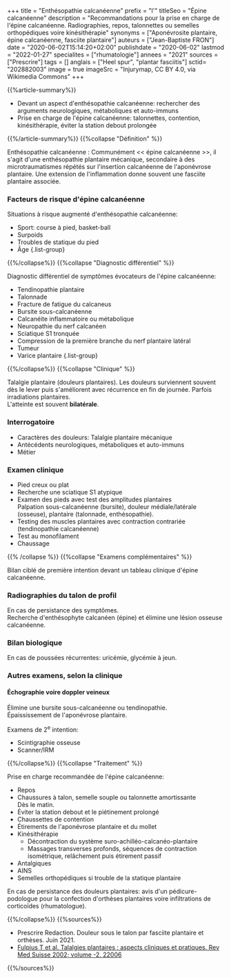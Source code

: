 +++
title = "Enthésopathie calcanéenne"
prefix = "l'"
titleSeo = "Épine calcanéenne"
description = "Recommandations pour la prise en charge de l'épine calcanéenne. Radiographies, repos, talonnettes ou semelles orthopédiques voire kinésithérapie"
synonyms = ["Aponévrosite plantaire, épine calcanéenne, fasciite plantaire"]
auteurs = ["Jean-Baptiste FRON"]
date = "2020-06-02T15:14:20+02:00"
publishdate = "2020-06-02"
lastmod = "2022-01-27"
specialites = ["rhumatologie"]
annees = "2021"
sources = ["Prescrire"]
tags = []
anglais = ["Heel spur", "plantar fasciitis"]
sctid= "202882003"
image = true
imageSrc = "Injurymap, CC BY 4.0, via Wikimedia Commons"
+++

{{%article-summary%}}

- Devant un aspect d'enthésopathie calcanéenne: rechercher des arguments neurologiques, métaboliques et auto-immuns
- Prise en charge de l'épine calcanéenne: talonnettes, contention, kinésithérapie, éviter la station debout prolongée

{{%/article-summary%}}
{{%collapse "Définition" %}}

Enthésopathie calcanéenne
: Communément << épine calcanéenne >>, il s'agit d'une enthésopathie plantaire mécanique, secondaire à des microtraumatismes répétés sur l'insertion calcanéenne de l'aponévrose plantaire. Une extension de l'inflammation donne souvent une fasciite plantaire associée.

### Facteurs de risque d'épine calcanéenne

Situations à risque augmenté d'enthésopathie calcanéenne:

- Sport: course à pied, basket-ball
- Surpoids
- Troubles de statique du pied
- Âge
{.list-group}

{{%/collapse%}}
{{%collapse "Diagnostic différentiel" %}}

Diagnostic différentiel de symptômes évocateurs de l'épine calcanéenne:

- Tendinopathie plantaire
- Talonnade
- Fracture de fatigue du calcaneus
- Bursite sous-calcanéenne
- Calcanéite inflammatoire ou métabolique
- Neuropathie du nerf calcanéen
- Sciatique S1 tronquée
- Compression de la première branche du nerf plantaire latéral
- Tumeur
- Varice plantaire
{.list-group}

{{%/collapse%}}
{{%collapse "Clinique" %}}

Talalgie plantaire (douleurs plantaires). Les douleurs surviennent souvent dès le lever puis s'améliorent avec récurrence en fin de journée. Parfois irradiations plantaires.  
L'atteinte est souvent **bilatérale**.

### Interrogatoire

- Caractères des douleurs: Talalgie plantaire mécanique
- Antécédents neurologiques, métaboliques et auto-immuns
- Métier

### Examen clinique

- Pied creux ou plat
- Recherche une sciatique S1 atypique
- Examen des pieds avec test des amplitudes plantaires  
  Palpation sous-calcanéenne (bursite), douleur médiale/latérale (osseuse), plantaire (talonnade, enthésopathie).
- Testing des muscles plantaires avec contraction contrariée (tendinopathie calcanéenne)
- Test au monofilament
- Chaussage

{{% /collapse %}}
{{%collapse "Examens complémentaires" %}}

Bilan ciblé de première intention devant un tableau clinique d'épine calcanéenne.

### Radiographies du talon de profil

En cas de persistance des symptômes.  
Recherche d'enthésophyte calcanéen (épine) et élimine une lésion osseuse calcanéenne.

### Bilan biologique

En cas de poussées récurrentes: uricémie, glycémie à jeun.

### Autres examens, selon la clinique

#### Échographie voire doppler veineux

Élimine une bursite sous-calcanéenne ou tendinopathie.  
Épaississement de l'aponévrose plantaire.

Examens de 2<sup>e</sup> intention:

- Scintigraphie osseuse
- Scanner/IRM

{{%/collapse%}}
{{%collapse "Traitement" %}}

Prise en charge recommandée de l'épine calcanéenne:

- Repos
- Chaussures à talon, semelle souple ou talonnette amortissante  
  Dès le matin.
- Éviter la station debout et le piétinement prolongé
- Chaussettes de contention
- Étirements de l'aponévrose plantaire et du mollet
- Kinésithérapie  
  - Décontraction du système suro-achilléo-calcanéo-plantaire
  - Massages transverses profonds, séquences de contraction isométrique, relâchement puis étirement passif
- Antalgiques
- AINS
- Semelles orthopédiques si trouble de la statique plantaire

En cas de persistance des douleurs plantaires: avis d'un pédicure-podologue pour la confection d'orthèses plantaires voire infiltrations de corticoïdes (rhumatologue).

{{%/collapse%}}
{{%sources%}}

- Prescrire Redaction. Douleur sous le talon par fasciite plantaire et orthèses. Juin 2021.
- [Fulpius T et al. Talalgies plantaires : aspects cliniques et pratiques. Rev Med Suisse 2002; volume -2. 22006](https://www.revmed.ch/RMS/2002/RMS-2384/22006)

{{%/sources%}}
